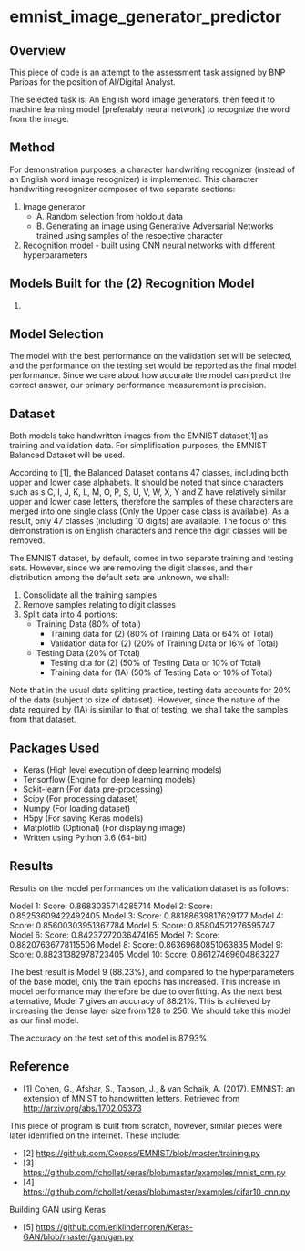 # emnist_image_generator_predictor

## Overview
This piece of code is an attempt to the assessment task assigned by BNP Paribas for the position of AI/Digital Analyst.

The selected task is: An English word image generators, then feed it to machine learning model [preferably neural network] to recognize the word from the image.

## Method
For demonstration purposes, a character handwriting recognizer (instead of an English word image recognizer) is implemented.  This character handwriting recognizer composes of two separate sections:
1. Image generator
    - A. Random selection from holdout data
    - B. Generating an image using Generative Adversarial Networks trained using samples of the respective character
2. Recognition model - built using CNN neural networks with different hyperparameters

## Models Built for the (2) Recognition Model
1.

## Model Selection
The model with the best performance on the validation set will be selected, and the performance on the testing set would be reported as the final model performance.  Since we care about how accurate the model can predict the correct answer, our primary performance measurement is precision.

## Dataset
Both models take handwritten images from the EMNIST dataset[1] as training and validation data.  For simplification purposes, the EMNIST Balanced Dataset will be used.

According to [1], the Balanced Dataset contains 47 classes, including both upper and lower case alphabets.  It should be noted that since characters such as s C, I, J, K, L, M, O, P, S, U, V, W, X, Y and Z have relatively similar upper and lower case letters, therefore the samples of these characters are merged into one single class (Only the Upper case class is available).  As a result, only 47 classes (including 10 digits) are available.  The focus of this demonstration is on English characters and hence the digit classes will be removed.

The EMNIST dataset, by default, comes in two separate training and testing sets.  However, since we are removing the digit classes, and their distribution among the default sets are unknown, we shall:
1. Consolidate all the training samples
2. Remove samples relating to digit classes
3. Split data into 4 portions:
    - Training Data (80% of total)
        - Training data for (2) (80% of Training Data or 64% of Total)
        - Validation data for (2) (20% of Training Data or 16% of Total)
    - Testing Data (20% of Total)
        - Testing dta for (2) (50% of Testing Data or 10% of Total)
        - Training data for (1A) (50% of Testing Data or 10% of Total)

Note that in the usual data splitting practice, testing data accounts for 20% of the data (subject to size of dataset).  However, since the nature of the data required by (1A) is similar to that of testing, we shall take the samples from that dataset.


## Packages Used
- Keras (High level execution of deep learning models)
- Tensorflow (Engine for deep learning models)
- Sckit-learn (For data pre-processing)
- Scipy (For processing dataset)
- Numpy (For loading dataset)
- H5py (For saving Keras models)
- Matplotlib (Optional) (For displaying image)
- Written using Python 3.6 (64-bit)

## Results
Results on the model performances on the validation dataset is as follows:

Model 1: Score: 0.8683035714285714
Model 2: Score: 0.85253609422492405
Model 3: Score: 0.88188639817629177
Model 4: Score: 0.85600303951367784
Model 5: Score: 0.85804521276595747
Model 6: Score: 0.84237272036474165
Model 7: Score: 0.88207636778115506
Model 8: Score: 0.86369680851063835
Model 9: Score: 0.88231382978723405
Model 10: Score: 0.86127469604863227

The best result is Model 9 (88.23%), and compared to the hyperparameters of the base model, only the train epochs has increased.  This increase in model performance may therefore be due to overfitting.  As the next best alternative, Model 7 gives an accuracy of 88.21%.  This is achieved by increasing the dense layer size from 128 to 256.  We should take this model as our final model.

The accuracy on the test set of this model is 87.93%.



## Reference
- [1] Cohen, G., Afshar, S., Tapson, J., & van Schaik, A. (2017). EMNIST: an extension of MNIST to handwritten letters. Retrieved from http://arxiv.org/abs/1702.05373

This piece of program is built from scratch, however, similar pieces were later identified on the internet.  These include:
- [2] https://github.com/Coopss/EMNIST/blob/master/training.py
- [3] https://github.com/fchollet/keras/blob/master/examples/mnist_cnn.py
- [4] https://github.com/fchollet/keras/blob/master/examples/cifar10_cnn.py

Building GAN using Keras
- [5] https://github.com/eriklindernoren/Keras-GAN/blob/master/gan/gan.py

